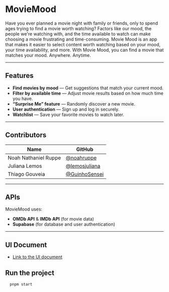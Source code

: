 # MovieMood

Have you ever planned a movie night with family or friends, only to spend ages trying to find a movie worth watching? Factors like our mood, the people we're watching with, and the time available to watch can make choosing a movie frustrating and time-consuming. Movie Mood is an app that makes it easier to select content worth watching based on your mood, your time availability, and more. With Movie Mood, you can find a movie that matches your mood. Anywhere. Anytime.

---

## Features

- **Find movies by mood** — Get suggestions that match your current mood.  
- **Filter by available time** — Adjust movie results based on how much time you have.  
- **“Surprise Me” feature** — Randomly discover a new movie.  
- **User authentication** — Sign up and log in securely.  
- **Watchlist** — Save your favorite movies to watch later.
  
---

## Contributors

| Name | GitHub |
|------|---------|
| Noah Nathaniel Ruppe | [@noahruppe](https://github.com/noahruppe) |
| Juliana Lemos | [@lemosjuliana](https://github.com/lemosjuliana) |
| Thiago Gouveia | [@GuinhoSensei](https://github.com/GuinhoSensei) |

---

## APIs

MovieMood uses:
- **OMDb API** & **IMDb API** (for movie data)
- **Supabase** (for database and user authentication)
  
---

## UI Document
- [Link to the UI document](https://drive.google.com/file/d/1Huz0-Vgngh1h6Q5ldBsibHqEJ40dQrnj/view)


## Run the project
```bash
  pnpm start
```



